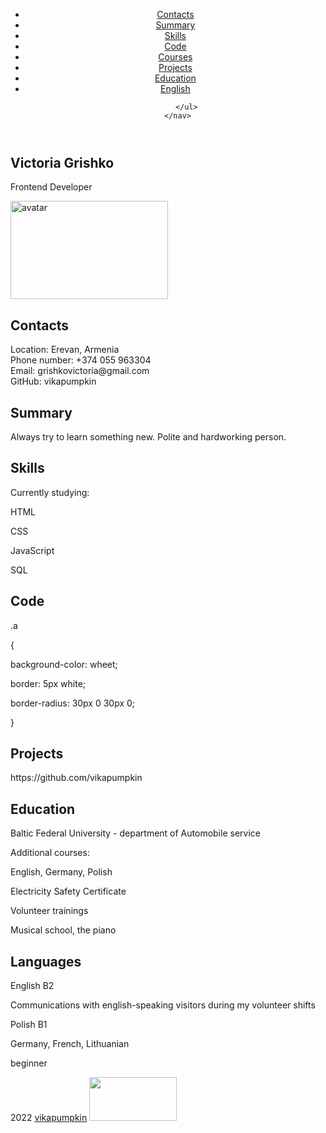 <!DOCTYPE html>
<html lang="en">
<head>
    <meta charset="UTF-8">
    <meta http-equiv="X-UA-Compatible" content="IE=edge">
    <meta name="viewport" content="width=device-width, initial-scale=1.0">
    <title>CV</title>
    <link rel="stylesheet" href="style.css">
    <link rel="icon" href="assets/favicon.ico">
    <link rel="preconnect" href="https://fonts.googleapis.com">
<link rel="preconnect" href="https://fonts.gstatic.com" crossorigin>
<link href="https://fonts.googleapis.com/css2?family=Roboto:ital,wght@1,100&display=swap" rel="stylesheet">
</head>
<body>
 <header class="header"> 
     <div class="container"></div>
     <nav class="nav">
         <ul class="nav-list">
             <li class="nav-item"><a href="#contacts" class="nav-link">Contacts</a></li>
             <li class="nav-item"><a href="#summary" class ="nav-link">Summary</a></li>
             <li class="nav-item"><a href="#skills" class="nav-link">Skills</a></li>
             <li class="nav-item"><a href="#code" class="nav-link">Code</a></li>
             <li class="nav-item"><a href="#courses" class="nav-link">Courses</a></li>
             <li class="nav-item"><a href="#projects" class="nav-link">Projects</a></li>
             <li class="nav-link"><a href="#education" class="nav-link">Education</a></li>
             <li class="nav-link"><a href="#english" class="nav-link">English</a></li>

         </ul>
     </nav>
 </header>  
 <main>
     <div class="container"></div>
     <section class="section" id="profile">
    <h1>Victoria Grishko</h1>
    <p>Frontend Developer</p>
    <img src="mikhail-vasilyev-NodtnCsLdTE-unsplash.jpg" width="252,1" height="157,55" alt="avatar">
    </section>
    <main class="main-container">
    <section class="section" id="contacts">
    <h2 class="section-title">Contacts</h2>
    <p>Location: Erevan, Armenia <br>
    Phone number: <span>+374 055 963304</span> <br>
    Email: <span>grishkovictoria@gmail.com</span> <br>
    GitHub: <span>vikapumpkin</span> </p>
    </section>
    <section class="section" id="summary">
        <h2 class="section-title">Summary</h2>
        <p>Always try to learn something new. Polite and hardworking person.</p>
    </section>
    <section class="section" id="skills">
        <h2 class="section-title">Skills</h2>
        <p>Currently studying:</p>
        <p>HTML</p>
        <p>CSS</p>
        <p>JavaScript</p>
        <p>SQL</p>
    </section>
    <section class="section" id="code">
        <h2 class="section-title">Code</h2>
        <p>.a </p>
        <p>{</p>
        <p>background-color: wheet;</p>
        <p>border: 5px white;</p>
        <p>border-radius: 30px 0 30px 0;</p>
        <p>}</p> 
    </section>
    <section class="section" id="Projects">
        <h2 class="section-title">Projects</h2>
        <p>https://github.com/vikapumpkin</p>
    </section>
    <section class="section" id="Education">
        <h2 class="section-title">Education</h2>
        <p>Baltic Federal University - department of Automobile service</p>
        <p>Additional courses:</p>
        <p>English, Germany, Polish</p>
        <p>Electricity Safety Certificate</p>
        <p>Volunteer trainings</p>
        <p>Musical school, the piano</p>
    </section>
    <section class="section" id="Languages">
        <h2 class="section-title">Languages</h2>
        <p>English <span>B2</span> </p>
        <p>Communications with english-speaking visitors during my volunteer shifts</p>
        <p>Polish <span>B1</span> </p>
        <p>Germany, French, Lithuanian</p>
        <p>beginner</p>
    </section>
     
 </main>
 <footer>
    2022
    <a href="https://github.com/vikapumpkin">vikapumpkin</a>
    <a href="https://rs.school/js/"></a>
    <img src="rs_school_js.svg" width="140", height="70";
 </footer> 
</body>
</html>
